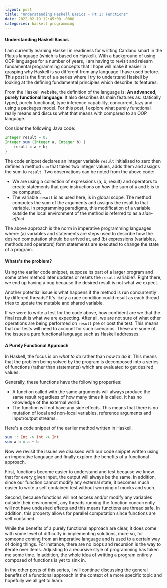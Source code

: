 ```yaml
---
layout: post 
title: "Understanding Haskell Basics - Pt 1: Functions"
date: 2022-02-19 12:45:00 -0000
categories: haskell programming  
---
```

#### Understanding Haskell Basics
I am currently learning Haskell in readiness for writting Cardano smart in the Plutus language (which is based on Haskell). With a background of using OOP languages for a number of years, I am having to revisit and relearn fundamental programming concepts that I hope will make it easier in grasping why Haskell is so different from any language I have used before. This post is the first of a a series where I try to understand Haskell by looking at the defining fundamental principles which describe its features. 

From the Haskell website, the definition of the language is: **An advanced, purely functional language**. It also describes its main features as: statically typed, purely functional, type inference capability, concurrent, lazy and using a packages model.
For this post, I explore what purely functional really means and discuss what that means with compared to an OOP language.

Consider the following Java code:
```java
Integer result = 0;
Integer sum (Integer a, Integer b) {
    result = a + b;
}
```
The code snippet declares an integer variable `result` initialised to zero then defines a method `sum` that takes two Integer values, adds them and assigns the sum to `result`.
Two observations can be noted from the above code:
* We are using a collection of expressions (a, b, result) and operators to create statements that give instructions on *how* the sum of `a` and `b` is to be computed.
* The variable `result` is as used here, is in global scope. The method computes the sum of the arguments and assigns the result to that variable. In programming paradigms, this modification of a variable outside the local environment of the method is referred to as a *side-effect*.

The above approach is the norm in imperative programming languages where: (a) variables and statements are steps used to describe how the desired computation should be arrived at, and (b) expressions (variables, methods and operators) form statements are executed to change the state of a program.  
#### Whats's the problem?
Using the earlier code snippet, suppose its part of a larger program and some other method later updates or resets the `result` variable?. Right there, we end up having a bug because the desired result is not what we expect. 

Another potential issue is what happens if the method is run concurrently by different threads? It's likely a race condition could result as each thread tries to update the mutable and shared variable.

If we were to write a test for the code above, how confident are we that the final result is what we are expecting. After all, we are not sure of what other operations are being performed on `result` pre or post the test. This means that our tests will need to account for such scenarios.
These are some of the issues a pure functional language such as Haskell addresses.
#### A Purely Functional Approach 
In Haskell, the focus is on *what to do* rather than *how to do it*. This means that the problem being solved by the program is decomposed into a series of functions (rather than statements) which are evaluated to get desired values. 

Generally, these functions have the following properties:
* A function called with the same arguments will always produce the same result regardless of how many times it is called. It has no knowledge of the external world.  
* The function will not have any side effects. This means that there is no mutation of local and non-local variables, reference arguments and input/output streams.

Here's a code snippet of the earlier method written in Haskell.
```haskell
sum :: Int -> Int -> Int
sum a b = a + b
```
Now we revisit the issues we disussed with our code snippet written using an imperative language and finally explore the benefits of a functional approach.

First, functions become easier to understand and test because we know that for every given input, the output will always be the same. In addition, since our function cannot modify any external state, it becomes much easier to write a self contained test without worrying of mocks and such.

Second, because functions will not access and/or modify any variables outside their environment, any threads running the function concurrently will not have undesired effects and this means functions are thread safe. In addition, this property allows for parallel computation since functions are self contained.

While the benefits of a purely functional approach are clear, it does come with some level of difficulty in implementing solutions, more so, for someone coming from an imperative language and is used to a certain way of doing things. 
For instance, there are no loops and recursion is the way to iterate over items. Adjusting to a recursive style of programming has taken me some time. In addition, the whole idea of writting a program entirely composed of functions is yet to sink in. 

In the other posts of this series, I will continue discussing the general benefits of a functional approach in the context of a more specific topic and hopefully we all get to learn.






